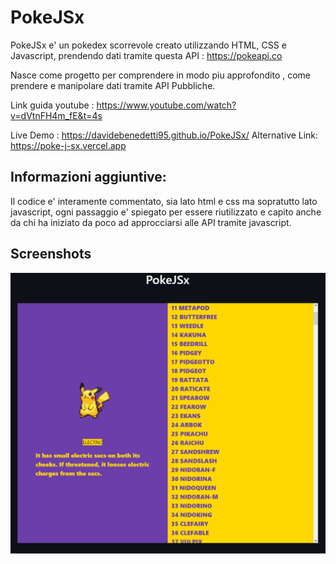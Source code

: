 # PokeJSx

PokeJSx e' un pokedex scorrevole creato utilizzando HTML, CSS e Javascript, prendendo dati tramite questa API : https://pokeapi.co

Nasce come progetto per comprendere in modo piu approfondito , come prendere e manipolare dati tramite API Pubbliche.

Link guida youtube : https://www.youtube.com/watch?v=dVtnFH4m_fE&t=4s

Live Demo : https://davidebenedetti95.github.io/PokeJSx/
Alternative Link: https://poke-j-sx.vercel.app

## Informazioni aggiuntive:

Il codice e' interamente commentato, sia lato html e css ma sopratutto lato javascript, ogni passaggio e' spiegato per essere riutilizzato e capito anche da chi ha iniziato da poco ad approcciarsi alle API tramite javascript.

## Screenshots

![](https://github.com/DavideBenedetti95/PokeJSx/blob/main/media/pokedex.png)
